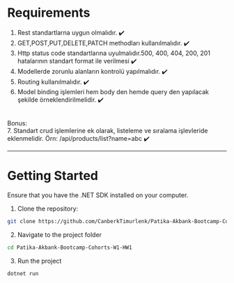 # Requirements
1. Rest standartlarna uygun olmalıdır. ✔️
2. GET,POST,PUT,DELETE,PATCH methodları kullanılmalıdır. ✔️
3. Http status code standartlarına uyulmalıdır.500, 400, 404, 200, 201 hatalarının standart format ile verilmesi ✔️
4. Modellerde zorunlu alanların kontrolü yapılmalıdır. ✔️
5. Routing kullanılmalıdır. ✔️
6. Model binding işlemleri hem body den hemde query den yapılacak şekilde örneklendirilmelidir. ✔️ <br>
<br>
Bonus: <br>
7. Standart crud işlemlerine ek olarak, listeleme ve sıralama işlevleride eklenmelidir. Örn: /api/products/list?name=abc ✔️

<hr>

# Getting Started

Ensure that you have the .NET SDK installed on your computer.

1. Clone the repository:

```bash
git clone https://github.com/CanberkTimurlenk/Patika-Akbank-Bootcamp-Cohorts-W1-HW1.git
```
2. Navigate to the project folder
```bash
cd Patika-Akbank-Bootcamp-Cohorts-W1-HW1
```
3. Run the project
```bash
dotnet run
```


